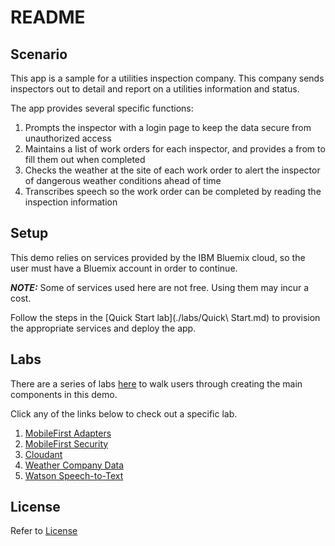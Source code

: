 # README


## Scenario

This app is a sample for a utilities inspection company. This company sends inspectors out to detail and report on a utilities information and status.

The app provides several specific functions:

1. Prompts the inspector with a login page to keep the data secure from unauthorized access
2. Maintains a list of work orders for each inspector, and provides a from to fill them out when completed
3. Checks the weather at the site of each work order to alert the inspector of dangerous weather conditions ahead of time
4. Transcribes speech so the work order can be completed by reading the inspection information

## Setup

This demo relies on services provided by the IBM Bluemix cloud, so the user must have a Bluemix account in order to continue.

***NOTE:*** Some of services used here are not free. Using them may incur a cost.

Follow the steps in the [Quick Start lab](./labs/Quick\ Start.md) to provision the appropriate services and deploy the app.

## Labs

There are a series of labs [here](./labs/labs) to walk users through creating the main components in this demo.

Click any of the links below to check out a specific lab.

1. [MobileFirst Adapters](./labs/3.%20adapters.md)
2. [MobileFirst Security](./labs/4.%20security.md)
3. [Cloudant](./labs/3.1%20Creating%20a%20Cloudant%20Adapter.md)
4. [Weather Company Data](./labs/3.2%20Working%20with%20Weather%20Company%20Data%20.md)
5. [Watson Speech-to-Text](./labs/5.%20Adding%20Watson%20Speech%20to%20Text.md)


## License

Refer to [License](./License.md)
